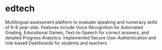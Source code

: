 # edtech
Multilingual assessment platform to evaluate speaking and numeracy skills of 6-8 year-olds. Features include Voice Recognition for Automated Grading, Educational Games, Text-to-Speech for correct answers, and detailed Progress Analytics. Implemented Secure User Authentication and role-based Dashboards for students and teachers
